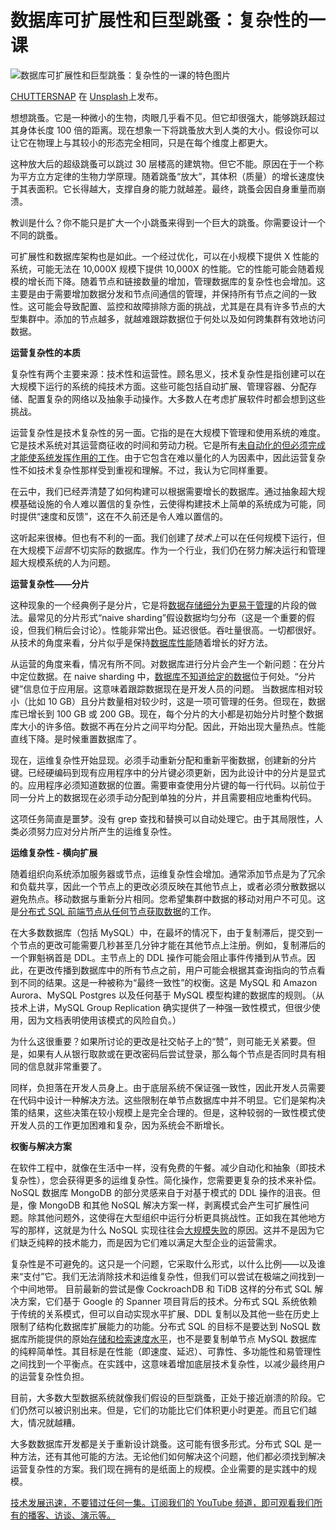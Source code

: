 # 数据库可扩展性和巨型跳蚤：复杂性的一课

![数据库可扩展性和巨型跳蚤：复杂性的一课的特色图片](https://cdn.thenewstack.io/media/2025/02/ce11c6f1-chuttersnap-w2f1vz6kuom-unsplash-1024x684.jpg)

[CHUTTERSNAP](https://unsplash.com/@chuttersnap?utm_content=creditCopyText&utm_medium=referral&utm_source=unsplash) 在 [Unsplash](https://unsplash.com/photos/close-up-photo-of-intertwining-strings-W2f1VZ6KuoM?utm_content=creditCopyText&utm_medium=referral&utm_source=unsplash)上发布。

想想跳蚤。它是一种微小的生物，肉眼几乎看不见。但它却很强大，能够跳跃超过其身体长度 100 倍的距离。现在想象一下将跳蚤放大到人类的大小。假设你可以让它在物理上与其较小的形态完全相同，只是在每个维度上都更大。

这种放大后的超级跳蚤可以跳过 30 层楼高的建筑物。但它不能。原因在于一个称为平方立方定律的生物力学原理。随着跳蚤“放大”，其体积（质量）的增长速度快于其表面积。它长得越大，支撑自身的能力就越差。最终，跳蚤会因自身重量而崩溃。

教训是什么？你不能只是扩大一个小跳蚤来得到一个巨大的跳蚤。你需要设计一个不同的跳蚤。

可扩展性和数据库架构也是如此。一个经过优化，可以在小规模下提供 X 性能的系统，可能无法在 10,000X 规模下提供 10,000X 的性能。它的性能可能会随着规模的增长而下降。随着节点和链接数量的增加，管理数据库的复杂性也会增加。这主要是由于需要增加数据分发和节点间通信的管理，并保持所有节点之间的一致性。这可能会导致配置、监控和故障排除方面的挑战，尤其是在具有许多节点的大型集群中。添加的节点越多，就越难跟踪数据位于何处以及如何跨集群有效地访问数据。

**运营复杂性的本质**

复杂性有两个主要来源：技术性和运营性。顾名思义，技术复杂性是指创建可以在大规模下运行的系统的纯技术方面。这些可能包括自动扩展、管理容器、分配存储、配置复杂的网络以及抽象手动操作。大多数人在考虑扩展软件时都会想到这些挑战。

运营复杂性是技术复杂性的另一面。它指的是在大规模下管理和使用系统的难度。它是技术系统对其运营商征收的时间和劳动力税。它是所有[未自动化的但必须完成才能使系统发挥作用的工作](https://thenewstack.io/automated-systems-scalability-reliability-and-security/)。由于它包含在难以量化的人为因素中，因此运营复杂性不如技术复杂性那样受到重视和理解。不过，我认为它同样重要。

在云中，我们已经弄清楚了如何构建可以根据需要增长的数据库。通过抽象超大规模基础设施的令人难以置信的复杂性，云使得构建技术上简单的系统成为可能，同时提供“速度和反馈”，这在不久前还是令人难以置信的。

这听起来很棒。但也有不利的一面。我们创建了*技术上*可以在任何规模下运行，但在大规模下*运营*不切实际的数据库。作为一个行业，我们仍在努力解决运行和管理超大规模系统的人为问题。

**运营复杂性——分片**

这种现象的一个经典例子是分片，它是将[数据存储细分为更易于管理](https://thenewstack.io/aws-brings-trusted-extension-support-to-managed-postgres/)的片段的做法。最常见的分片形式“naive sharding”假设数据均匀分布（这是一个重要的假设，但我们稍后会讨论）。性能非常出色。延迟很低。吞吐量很高。一切都很好。从技术的角度来看，分片似乎是保持[数据库性能](https://thenewstack.io/optimize-database-performance-by-capitalizing-on-the-cpu/)随着增长的好方法。

从运营的角度来看，情况有所不同。对数据库进行分片会产生一个新问题：在分片中定位数据。在 naive sharding 中，[数据库不知道给定的数据](https://thenewstack.io/how-open-source-and-time-series-data-fit-together/)位于何处。“分片键”信息位于应用层。这意味着跟踪数据现在是开发人员的问题。
当数据库相对较小（比如 10 GB）且分片数量相对较少时，这是一项可管理的任务。但现在，数据库已增长到 100 GB 或 200 GB。现在，每个分片的大小都是初始分片时整个数据库大小的许多倍。数据不再在分片之间平均分配。因此，开始出现大量热点。性能直线下降。是时候重置数据库了。

现在，运维复杂性开始显现。必须手动重新分配和重新平衡数据，创建新的分片键。已经硬编码到现有应用程序中的分片键必须更新，因为此设计中的分片是显式的。应用程序必须知道数据的位置。需要审查使用分片键的每一行代码。以前位于同一分片上的数据现在必须手动分配到单独的分片，并且需要相应地重构代码。

这项任务简直是噩梦。没有 grep 查找和替换可以自动处理它。由于其局限性，人类必须努力应对分片所产生的运维复杂性。

**运维复杂性 - 横向扩展**

随着组织向系统添加服务器或节点，运维复杂性会增加。通常添加节点是为了冗余和负载共享，因此一个节点上的更改必须反映在其他节点上，或者必须分散数据以避免热点。移动数据与重新分片相同。您希望集群中数据的移动对用户不可见。这是[分布式 SQL 前端节点从任何节点获取数据](https://thenewstack.io/aws-debuts-a-distributed-sql-database-s3-tables-for-iceberg/)的工作。

在大多数数据库（包括 MySQL）中，在最坏的情况下，由于复制滞后，提交到一个节点的更改可能需要几秒甚至几分钟才能在其他节点上注册。例如，复制滞后的一个罪魁祸首是 DDL。主节点上的 DDL 操作可能会阻止事件传播到从节点。因此，在更改传播到数据库中的所有节点之前，用户可能会根据其查询指向的节点看到不同的结果。这是一种被称为“最终一致性”的权衡。这是 MySQL 和 Amazon Aurora、MySQL Postgres 以及任何基于 MySQL 模型构建的数据库的规则。（从技术上讲，MySQL Group Replication 确实提供了一种强一致性模式，但很少使用，因为文档表明使用该模式的风险自负。）

为什么这很重要？如果所讨论的更改是社交帖子上的“赞”，则可能无关紧要。但是，如果有人从银行取款或在更改密码后尝试登录，那么每个节点是否同时具有相同的信息就非常重要了。

同样，负担落在开发人员身上。由于底层系统不保证强一致性，因此开发人员需要在代码中设计一种解决方法。这些限制在单节点数据库中并不明显。它们是架构决策的结果，这些决策在较小规模上是完全合理的。但是，这种较弱的一致性模式使开发人员的工作更加困难和复杂，因为系统会不断增长。

**权衡与解决方案**

在软件工程中，就像在生活中一样，没有免费的午餐。减少自动化和抽象（即技术复杂性），您会获得更多的运维复杂性。简化操作，您需要更复杂的技术来补偿。NoSQL 数据库 MongoDB 的部分灵感来自于对基于模式的 DDL 操作的沮丧。但是，像 MongoDB 和其他 NoSQL 解决方案一样，剥离模式会产生可扩展性问题。除其他问题外，这使得在大型组织中运行分析更具挑战性。正如我在其他地方写的那样，这就是为什么 NoSQL 实现往往会[大规模失败](https://thenewstack.io/why-nosql-deployments-are-failing-at-scale/)的原因。这并不是因为它们缺乏纯粹的技术能力，而是因为它们难以满足大型企业的运营需求。

复杂性是不可避免的。这只是一个问题，它采取什么形式，以什么比例——以及谁来“支付”它。我们无法消除技术和运维复杂性，但我们可以尝试在极端之间找到一个中间地带。
目前最新的尝试是像 CockroachDB 和 TiDB 这样的分布式 SQL 解决方案，它们基于 Google 的 Spanner 项目背后的技术。分布式 SQL 系统依赖于传统的关系模式，但可以自动实现水平扩展、DDL 复制以及其他一些在历史上限制了结构化数据库扩展能力的功能。分布式 SQL 的目标不是要达到 NoSQL 数据库所能提供的原始[存储和检索速度水平](https://thenewstack.io/how-database-storage-engines-have-evolved-for-internet-scale/)，也不是要复制单节点 MySQL 数据库的纯粹简单性。其目标是在性能（即速度、延迟）、可靠性、多功能性和易管理性之间找到一个平衡点。在实践中，这意味着增加底层技术复杂性，以减少最终用户的运营复杂性负担。

目前，大多数大型数据系统就像我们假设的巨型跳蚤，正处于接近崩溃的阶段。它们仍然可以被识别出来。但是，它们的功能比它们体积更小时更差。而且它们越大，情况就越糟。

大多数数据库开发都是关于重新设计跳蚤。这可能有很多形式。分布式 SQL 是一种方法，还有其他可能的方法。无论他们如何解决这个问题，他们都必须找到解决运营复杂性的方案。我们现在拥有的是纸面上的规模。企业需要的是实践中的规模。

[技术发展迅速，不要错过任何一集。订阅我们的 YouTube 频道，即可观看我们所有的播客、访谈、演示等。](https://youtube.com/thenewstack?sub_confirmation=1)